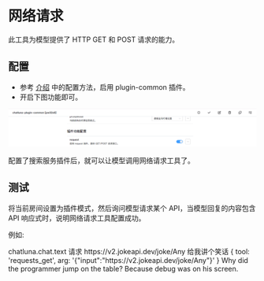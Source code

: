 # 网络请求

此工具为模型提供了 HTTP GET 和 POST 请求的能力。

## 配置

- 参考 [介绍](introduction.md) 中的配置方法，启用 plugin-common 插件。
- 开启下图功能即可。

![image](../../public/images/image-37.png)

配置了搜索服务插件后，就可以让模型调用网络请求工具了。

## 测试

将当前房间设置为插件模式，然后询问模型请求某个 API，当模型回复的内容包含 API 响应式时，说明网络请求工具配置成功。

例如:

<chat-panel>
  <chat-message nickname="User">chatluna.chat.text 请求 https://v2.jokeapi.dev/joke/Any 给我讲个笑话</chat-message>
  <chat-message nickname="Bot">
    {
      tool: 'requests_get',
      arg: '{"input":"https://v2.jokeapi.dev/joke/Any"}'
    }
  </chat-message>
   <chat-message nickname="Bot">
    Why did the programmer jump on the table?  
    Because debug was on his screen.
  </chat-message>
</chat-panel>
